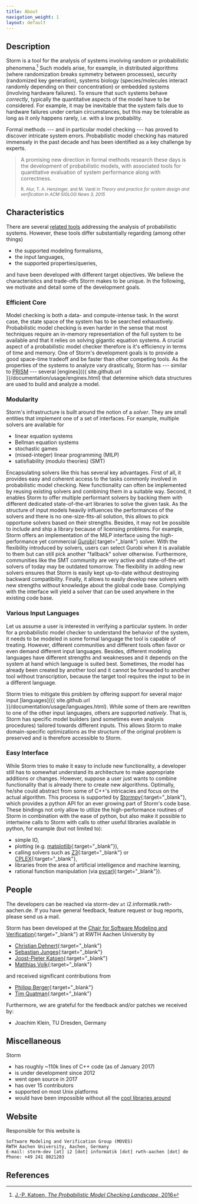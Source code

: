 ```yaml
---
title: About
navigation_weight: 1
layout: default
---
```


## Description

Storm is a tool for the analysis of systems involving random or probabilistic phenomena.[^1] Such models arise, for example, in distributed algorithms (where randomization breaks symmetry between processes), security (randomized key generation), systems biology (species/molecules interact randomly depending on their concentration) or embedded systems (involving hardware failures). To ensure that such systems behave *correctly*, typically the quantitative aspects of the model have to be considered. For example, it may be inevitable that the system fails due to hardware failures under certain circumstances, but this may be tolerable as long as it only happens rarely, i.e. with a low probability.

Formal methods --- and in particular model checking --- has proved to discover intricate system errors. Probabilistic model checking has matured immensely in the past decade and has been identified as a key challenge by experts.

<blockquote class="blockquote">
  <p>A promising new direction in formal methods research these days is the development of probabilistic models, with associated tools for quantitative evaluation of system performance along with correctness.</p>
  <small>R. Alur, T. A. Henzinger, and M. Vardi in <cite>Theory and practice for system design and verification</cite> in <cite>ACM SIGLOG News 3, 2015</cite></small>
</blockquote>

<!--
<blockquote class="blockquote">
<p>I conclude with a list of challenges for the future. [...], Probabilistic Model Checking, [...].</p>
<small>E. M. Clarke in <cite>The birth of model checking</cite> in <cite>25 years of model checking, volume 5000 of LNCS, 2008</cite></small>
</blockquote>
-->

## Characteristics

There are several [related tools](related-tools.html#related-tools) addressing the analysis of probabilistic systems. However, these tools differ substantially regarding (among other things)

- the supported modeling formalisms,
- the input languages,
- the supported properties/queries,

and have been developed with different target objectives. We believe the characteristics and trade-offs Storm makes to be unique. In the following, we motivate and detail some of the development goals.

### <i class="fa fa-tachometer" aria-hidden="true"></i> Efficient Core

Model checking is both a data- and compute-intense task. In the worst case, the state space of the system has to be searched exhaustively. Probabilistic model checking is even harder in the sense that most techniques require an in-memory representation of the full system to be available and that it relies on solving gigantic equation systems. A crucial aspect of a probabilistic model checker therefore is it's efficiency in terms of time and memory. One of Storm's development goals is to provide a good space-time tradeoff and be faster than other competing tools. As the properties of the systems to analyze vary drastically, Storm has --- similar to [PRISM](related-tools.html) --- several [engines]({{ site.github.url }}/documentation/usage/engines.html) that determine which data structures are used to build and analyze a model.

### <i class="fa fa-cogs" aria-hidden="true"></i> Modularity

Storm's infrastructure is built around the notion of a *solver*. They are small entities that implement one of a set of interfaces. For example, multiple solvers are available for

- linear equation systems
- Bellman equation systems
- stochastic games
- (mixed-integer) linear programming (MILP)
- satisfiability (modulo theories) (SMT)

Encapsulating solvers like this has several key advantages. First of all, it provides easy and coherent access to the tasks commonly involved in probabilistic model checking. New functionality can often be implemented by reusing existing solvers and combining them in a suitable way. Second, it enables Storm to offer multiple performant solvers by backing them with different dedicated state-of-the-art libraries to solve the given task. As the structure of input models heavily influences the performances of the solvers and there is no one-size-fits-all solution, this allows to pick opportune solvers based on their strengths. Besides, it may not be possible to include and ship a library because of licensing problems. For example, Storm offers an implementation of the MILP interface using the high-performance yet commercial [Gurobi](https://www.gurobi.com){:target="_blank"} solver. With the flexibility introduced by solvers, users can select Gurobi when it is available to them but can still pick another "fallback" solver otherwise. Furthermore, communities like the SMT community are very active and state-of-the-art solvers of today may be outdated tomorrow. The flexibility in adding new solvers ensures that Storm is easily kept up-to-date without destroying backward compatibility. Finally, it allows to easily develop new solvers with new strengths without knowledge about the global code base. Complying with the interface will yield a solver that can be used anywhere in the existing code base.

### <i class="fa fa-language" aria-hidden="true"></i> Various Input Languages

Let us assume a user is interested in verifying a particular system. In order for a probabilistic model checker to understand the behavior of the system, it needs to be modeled in some formal language the tool is capable of treating. However, different communities and different tools often favor or even demand different input languages. Besides, different modeling languages have different strengths and weaknesses and it depends on the system at hand which language is suited best. Sometimes, the model has already been created by another tool and it cannot be forwarded to another tool without transcription, because the target tool requires the input to be in a different language.

Storm tries to mitigate this problem by offering support for several major input [languages]({{ site.github.url }}/documentation/usage/languages.html). While some of them are rewritten to one of the other input languages, others are supported *natively*. That is, Storm has specific model builders (and sometimes even analysis procedures) tailored towards different inputs. This allows Storm to make domain-specific optimizations as the structure of the original problem is preserved and is therefore accessible to Storm.

### <i class="icon-python"></i> Easy Interface

While Storm tries to make it easy to include new functionality, a developer still has to somewhat understand its architecture to make appropriate additions or changes. However, suppose a user just wants to combine functionality that is already there to create new algorithms. Optimally, he/she could abstract from some of C++'s intricacies and focus on the actual algorithm. This process is supported by [Stormpy](https://moves-rwth.github.io/stormpy/){:target="_blank"}, which provides a python API for an ever growing part of Storm's code base. These bindings not only allow to utilize the high-performance routines of Storm in combination with the ease of python, but also make it possible to intertwine calls to Storm with calls to other useful libraries available in python, for example (but not limited to):

- simple IO,
- plotting (e.g. [matplotlib](http://matplotlib.org/){:target="_blank"}),
- calling solvers such as [Z3](https://github.com/Z3Prover/z3){:target="_blank"} or [CPLEX](https://www-01.ibm.com/software/commerce/optimization/cplex-optimizer/){:target="_blank"},
- libraries from the area of artificial intelligence and machine learning,
- rational function manipulation (via [pycarl](https://github.com/moves-rwth/pycarl){:target="_blank"}).

## People

The developers can be reached via storm-dev ```at``` i2.informatik.rwth-aachen.de. If you have general feedback, feature request or bug reports, please send us a mail.

Storm has been developed at the [Chair for Software Modeling and Verification](http://moves.rwth-aachen.de){:target="_blank"} at RWTH Aachen University by

- [Christian Dehnert](https://moves.rwth-aachen.de/people/dehnert/){:target="_blank"}
- [Sebastian Junges](https://moves.rwth-aachen.de/people/sebastian-junges/){:target="_blank"}
- [Joost-Pieter Katoen](https://moves.rwth-aachen.de/people/katoen/){:target="_blank"}
- [Matthias Volk](https://moves.rwth-aachen.de/people/volk/){:target="_blank"}

and received significant contributions from

- [Philipp Berger](https://moves.rwth-aachen.de/people/berger/){:target="_blank"}
- [Tim Quatman](https://moves.rwth-aachen.de/people/quatmann/){:target="_blank"}

Furthermore, we are grateful for the feedback and/or patches we received by:

- Joachim Klein, TU Dresden, Germany

## Miscellaneous

Storm

- has roughly ~110k lines of C++ code (as of January 2017)
- is under development since 2012
- went open source in 2017
- has over 15 contributors
- supported on most Unix platforms
- would have been impossible without all the [cool libraries around](related-tools.html#dependencies)

## Website

Responsible for this website is

```shell
Software Modeling and Verification Group (MOVES)
RWTH Aachen University, Aachen, Germany
E-mail: storm-dev [at] i2 [dot] informatik [dot] rwth-aachen [dot] de
Phone: +49 241 8021203
```
## References

[^1]: [J.-P. Katoen, *The Probabilistic Model Checking Landscape*, 2016](http://www-i2.informatik.rwth-aachen.de/pub/index.php?type=download&pub_id=1296)
